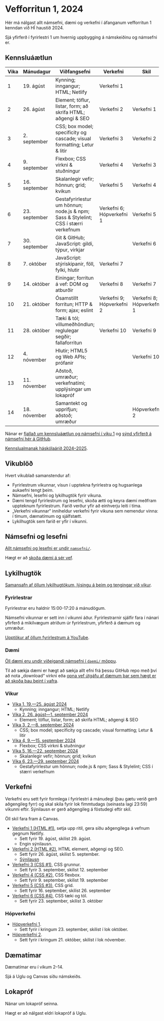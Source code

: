 # Vefforritun 1, 2024

Hér má nálgast allt námsefni, dæmi og verkefni í áfanganum vefforritun 1 kenndan við HÍ haustið 2024.

Sjá yfirferð í fyrirlestri 1 um hvernig uppbygging á námskeiðinu og námsefni er.

## Kennsluáætlun

| Vika | Mánudagur     | Viðfangsefni                                                                        | Verkefni                  | Skil                      |
|------|---------------|-------------------------------------------------------------------------------------|---------------------------|---------------------------|
| 1    | 19. ágúst     | Kynning; inngangur; HTML; Netlify                                                   | Verkefni 1                |                           |
| 2    | 26. ágúst     | Element; töflur, listar, form; að skrifa HTML; aðgengi & SEO                        | Verkefni 2                | Verkefni 1                |
| 3    | 2. september  | CSS; box model; specificity og cascade; visual formatting; Letur & litir            | Verkefni 3                | Verkefni 2                |
| 4    | 9. september  | Flexbox; CSS virkni & stuðningur                                                    | Verkefni 4                | Verkefni 3                |
| 5    | 16. september | Skalanlegir vefir; hönnun; grid; kvikun                                             | Verkefni 5                | Verkefni 4                |
| 6    | 23. september | Gestafyrirlestur um hönnun; node.js & npm; Sass & Stylelint; CSS í stærri verkefnum | Verkefni 6; Hópverkefni 1 | Verkefni 5                |
| 7    | 30. september | Git & GitHub; JavaScript: gildi, týpur, virkjar                                     |                           | Verkefni 6                |
| 8    | 7. október    | JavaScript: stýriskipanir, föll, fylki, hlutir                                      | Verkefni 7                |                           |
| 9    | 14. október   | Einingar; forritun á vef: DOM og atburðir                                           | Verkefni 8                | Verkefni 7                |
| 10   | 21. október   | Ósamstillt forritun; HTTP & form; ajax; eslint                                      | Verkefni 9; Hópverkefni 2 | Verkefni 8; Hópverkefni 1 |
| 11   | 28. október   | Tæki & tól; villumeðhöndlun; reglulegar segðir; fallaforritun                       | Verkefni 10               | Verkefni 9                |
| 12   | 4. nóvember   | Hlutir; HTML5 og Web APIs; prófanir                                                 |                           | Verkefni 10               |
| 13   | 11. nóvember  | Aðstoð, umræður; verkefnatími; upplýsingar um lokapróf                              |                           |                           |
| 14   | 18. nóvember  | Samantekt og upprifjun; aðstoð; umræður                                             |                           | Hópverkefni 2             |

Nánar er [fjallað um kennsluáætlun og námsefni í viku 1](vikur/vika-01.md) og [sýnd yfirferð á námsefni hér á GitHub](https://youtu.be/apyHkQKQDqU).

[Kennslualmanak háskólaárið 2024–2025](https://ugla.hi.is/kennsluskra/index.php?tab=skoli&chapter=content&id=51730%3Den).

## Vikublöð

Hvert vikublað samanstendur af:

- Fyrirlestrum vikunnar, vísun í upptekna fyrirlestra og hugsanlega aukaefni tengt þeim.
- Námsefni, lesefni og lykilhugtök fyrir vikuna.
- Dæmi tengd fyrirlestrum og lesefni, skoða ætti og keyra dæmi meðfram uppteknum fyrirlestrum. Farið verður yfir að einhverju leiti í tíma.
- „Verkefni vikunnar“ inniheldur verkefni fyrir vikuna sem nemendur vinna: í tímum, dæmatímum og sjálfstætt.
- Lykilhugtök sem farið er yfir í vikunni.

## Námsefni og lesefni

[Allt námsefni og lesefni er undir `namsefni/`](/namsefni).

Hægt er að [skoða dæmi á sér vef](https://vefforritun.github.io/vef1-2024/).

## Lykilhugtök

[Samansafn af öllum lykilhugtökum, lýsingu á þeim og tengingar við vikur](./lykilhugtok.md).

### Fyrirlestrar

Fyrirlestrar eru haldnir 15:00-17:20 á mánudögum.

Námsefni vikunnar er sett inn í vikunni áður. Fyrirlestrarnir sjálfir fara í nánari yfirferð á mikilvægum atriðum úr fyrirlestrum, yfirferð á dæmum og umræður.

[Upptökur af öllum fyrirlestrum á YouTube](https://www.youtube.com/playlist?list=PLRj-ccg8iozyMG9VdNdl8qQHmfWK7zW9Y).

### Dæmi

[Öll dæmi eru undir viðeigandi námsefni í `daemi/` möppu](/namsefni).

Til að sækja dæmi er hægt að sækja allt efni frá þessu GitHub repo með því að nota „download“ virkni eða [opna vef útgáfu af dæmum þar sem hægt er að skoða þau beint í vafra](https://vefforritun.github.io/vef1-2024/daemi/).

### Vikur

- [Vika 1, 19.—25. ágúst 2024](vikur/vika-01.md)
  - Kynning; inngangur; HTML; Netlify
- [Vika 2, 26. ágúst—1. september 2024](vikur/vika-02.md)
  - Element; töflur, listar, form; að skrifa HTML; aðgengi & SEO
- [Vika 3, 2.—8. september 2024](vikur/vika-03.md)
  - CSS; box model; specificity og cascade; visual formatting; Letur & litir
- [Vika 4, 9.—15. september 2024](vikur/vika-04.md)
  - Flexbox; CSS virkni & stuðningur
- [Vika 5, 16.—22. september 2024](vikur/vika-05.md)
  - Skalanlegir vefir; hönnun; grid; kvikun
- [Vika 6, 23.—29. september 2024](vikur/vika-06.md)
  - Gestafyrirlestur um hönnun; node.js & npm; Sass & Stylelint; CSS í stærri verkefnum

## Verkefni

Verkefni eru sett fyrir formlega í fyrirlestri á mánudegi (þau gætu verið gerð aðgengileg fyrr) og skal skila fyrir lok fimmtudags (seinasta lagi 23:59) vikunni eftir. Sýnilausn er gerð aðgengileg á föstudegi eftir skil.

Öll skil fara fram á Canvas.

- [Verkefni 1 (HTML #1)](https://github.com/vefforritun/vef1-2024-v1), setja upp ritil, gera síðu aðgengilega á vefnum gegnum Netlify.
  - Sett fyrir 19. ágúst, skilist 29. ágúst.
  - Engin sýnilausn.
- [Verkefni 2 (HTML #2)](https://github.com/vefforritun/vef1-2024-v2), HTML element, aðgengi og SEO.
  - Sett fyrir 26. ágúst, skilist 5. september.
  - [Sýnilausn](https://github.com/vefforritun/vef1-2024-v2-synilausn)
- [Verkefni 3 (CSS #1)](https://github.com/vefforritun/vef1-2024-v3), CSS grunnur.
  - Sett fyrir 3. september, skilist 12. september
- [Verkefni 4 (CSS #2)](https://github.com/vefforritun/vef1-2024-v4), CSS flexbox.
  - Sett fyrir 9. september, skilist 19. september
- [Verkefni 5 (CSS #3)](https://github.com/vefforritun/vef1-2024-v5), CSS grid.
  - Sett fyrir 16. september, skilist 26. september
- [Verkefni 6 (CSS #4)](https://github.com/vefforritun/vef1-2024-v6), CSS tæki og tól.
  - Sett fyrir 23. september, skilist 3. október

### Hópverkefni

- [Hópverkefni 1](https://github.com/vefforritun/vef1-2024-h1).
  - Sett fyrir í kringum 23. september, skilist í lok október.
- [Hópverkefni 2](https://github.com/vefforritun/vef1-2024-h2).
  - Sett fyrir í kringum 21. október, skilist í lok nóvember.

## Dæmatímar

Dæmatímar eru í vikum 2–14.

Sjá á Uglu og Canvas síðu námskeiðs.

## Lokapróf

Nánar um lokapróf seinna.

Hægt er að nálgast eldri lokapróf á Uglu.
